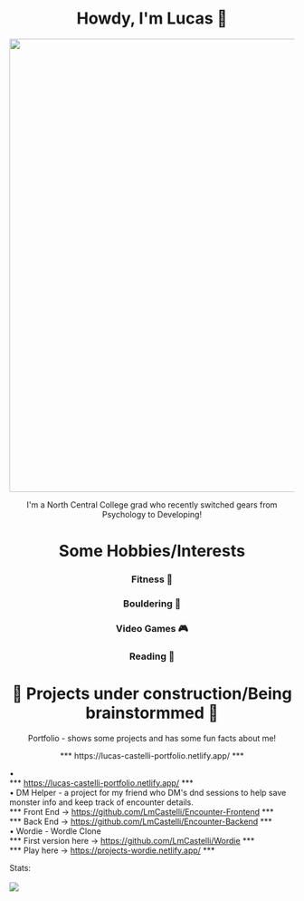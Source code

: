 <div align="center">
  <h1>Howdy, I'm Lucas 👋 </h1>
  
  <img src="https://www.northcentralcollege.edu/sites/default/files/styles/full_image_large/public/header_vets_support_0.jpg?h=f2fcf546&itok=taYe2Ttv" width="800px" >
  <p>I'm a North Central College grad who recently switched gears from Psychology to Developing!</p>
  
</div>



<div align="center">
  <h1></h1>
  <h1>Some Hobbies/Interests</h1>
  <h3>Fitness 💪</h3>
  <h3>Bouldering 🧗</h3>
  <h3>Video Games 🎮</h3>
  <h3>Reading 📖 </h3>
  <h1></h1>
</div>

<div align="center">
  <h1>🚧 Projects under construction/Being brainstormmed 🚧 </h1>
  <p>Portfolio - shows some projects and has some fun facts about me!</p>
  <p>*** https://lucas-castelli-portfolio.netlify.app/ ***</p>
  
</div>
  

•  <br>
*** https://lucas-castelli-portfolio.netlify.app/ *** <br>
• DM Helper - a project for my friend who DM's dnd sessions to help save monster info and keep track of encounter details. <br>
*** Front End -> https://github.com/LmCastelli/Encounter-Frontend *** <br>
*** Back End -> https://github.com/LmCastelli/Encounter-Backend *** <br>
• Wordie - Wordle Clone </br>
*** First version here -> https://github.com/LmCastelli/Wordie *** <br>
*** Play here -> https://projects-wordie.netlify.app/ *** <br>

Stats: <br> <br>
<img src="https://github-readme-stats.vercel.app/api?username=LmCastelli">
